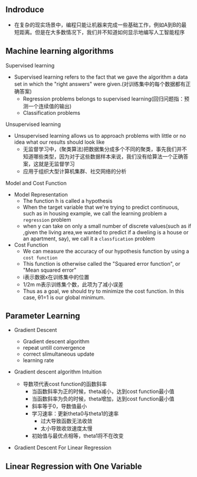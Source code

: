 ## Indroduce
* 在复杂的现实场景中，编程只能让机器来完成一些基础工作，例如A到B的最短距离。但是在大多数情况下，我们并不知道如何显示地编写人工智能程序

## Machine learning algorithms

Supervised learning
* Supervised learning refers to the fact that we gave the algorithm a data set in which the "right answers" were given.(对训练集中的每个数据都有正确答案)
  * Regression problems belongs to supervised learning(回归问题指：预测一个连续值的输出)
  * Classification problems

Unsupervised learning
* Unsupervised learning allows us to approach problems with little or no idea what our results should look like
  * 无监督学习中，(聚类算法)把数据集分成多个不同的聚类，事先我们并不知道哪些类型，因为对于这些数据样本来说，我们没有给算法一个正确答案，这就是无监督学习
  * 应用于组织大型计算机集群、社交网络的分析

Model and Cost Function
* Model Representation 
  * The function h is called a hypothesis
  * When the target variable that we're trying to predict continuous, such as in housing example, we call the learning problem a `regression` problem
  * when y can take on only a small number of discrete values(such as if ,given the living area,we wanted to predict if a dweling is a house or an apartment, say), we call it a `classfication` problem
* Cost Function
  * We can measure the accuracy of our hypothesis function by using a `cost function`
  * This function is otherwise called the "Squared error function", or "Mean squared error"
  * i表示数据x在训练集中的位置
  * 1/2m m表示训练集个数，此项为了减小误差
  * Thus as a goal, we should try to minimize the cost function. In this case, θ1=1 is our global minimum.

## Parameter Learning

* Gradient Descent
  * Gradient descent algorithm
  * repeat untill convergence
  * correct slimultaneous update
  * learning rate
* Gradient descent algorithm Intuition
  * 导数项代表cost function的函数斜率
    * 当函数斜率为正的时候，theta减小，达到cost function最小值
    * 当函数斜率为负的时候，theta增加，达到cost function最小值
    * 斜率等于0，导数值最小
    * 学习速率：更新theta0与theta1的速率
      * 过大导致函数无法收敛
      * 太小导致收敛速度太慢
    * 初始值与最优点相等，theta1将不在改变

* Gradient Descent For Linear Regression


## Linear Regression with One Variable

